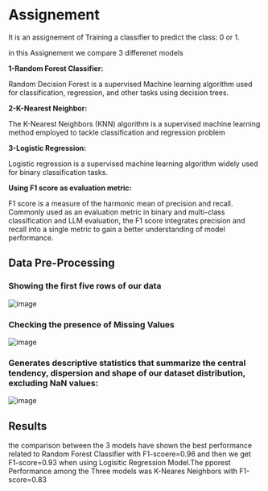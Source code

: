 # Assignement

It is an assignement of Training a classifier to predict the class: 0 or 1.

in this Assignement we compare 3 differenet models 

__1-Random Forest Classifier:__

Random Decision Forest is a supervised Machine learning algorithm used for classification, regression, and other tasks using decision trees.

__2-K-Nearest Neighbor:__

The K-Nearest Neighbors (KNN) algorithm is a supervised machine learning method employed to tackle classification and regression problem

__3-Logistic Regression:__

Logistic regression is a supervised machine learning algorithm widely used for binary classification tasks.


__Using F1 score as evaluation metric:__

F1 score is a measure of the harmonic mean of precision and recall. Commonly used as an evaluation metric in binary and multi-class classification and LLM evaluation, the F1 score integrates precision and recall into a single metric to gain a better understanding of model performance.  

## Data Pre-Processing

### Showing the first five rows of our data

![image](https://github.com/user-attachments/assets/00022713-5055-4c59-b609-5cdeb15de078)

### Checking the presence of Missing Values

![image](https://github.com/user-attachments/assets/7b290390-29c8-4a09-9b72-ee2e3aefd51d)

### Generates descriptive statistics that summarize the central tendency, dispersion and shape of our dataset distribution, excluding NaN values:

![image](https://github.com/user-attachments/assets/7ef5f7a6-4729-4b77-bd67-fb8974b72578)




## Results

the comparison between the 3 models have shown the best performance related to Random Forest Classifier with F1-scoere=0.96
and then we get F1-score=0.93 when using Logisitic Regression Model.The pporest Performance among the Three models was K-Neares Neighbors with F1-score=0.83


    
